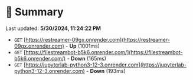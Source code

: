 # 📖 Summary
Last updated: **5/30/2024, 11:24:22 PM**

- `GET` [https://restreamer-09gx.onrender.com](https://restreamer-09gx.onrender.com) - **Up** (1001ms)
- `GET` [https://filestreambot-b5k6.onrender.com/](https://filestreambot-b5k6.onrender.com/) - **Down** (165ms)
- `GET` [https://jupyterlab-python3-12-3.onrender.com](https://jupyterlab-python3-12-3.onrender.com) - **Down** (193ms)
